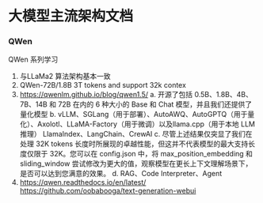 # 大模型主流架构文档









### QWen

QWen 系列学习
1. 与LLaMa2 算法架构基本一致
2. QWen-72B/1.8B 3T tokens and support 32k contex
3. https://qwenlm.github.io/blog/qwen1.5/
    a. 开源了包括 0.5B、1.8B、4B、7B、14B 和 72B 在内的 6 种大小的 Base 和 Chat 模型，并且我们还提供了量化模型
    b. vLLM、SGLang（用于部署）、AutoAWQ、AutoGPTQ（用于量化）、Axolotl、LLaMA-Factory（用于微调）以及llama.cpp（用于本地 LLM 推理） LlamaIndex、LangChain、CrewAI
    c. 尽管上述结果仅突显了我们在处理 32K tokens 长度时所展现的卓越性能，但这并不代表模型的最大支持长度仅限于 32K。您可以在 config.json 中，将 max_position_embedding 和 sliding_window 尝试修改为更大的值，观察模型在更长上下文理解场景下，是否可以达到您满意的效果。
    d. RAG、Code Interpreter、Agent
4. https://qwen.readthedocs.io/en/latest/
https://github.com/oobabooga/text-generation-webui
